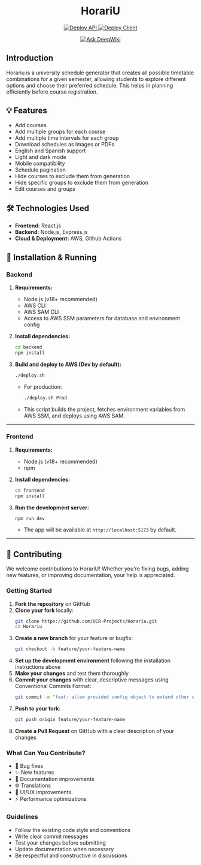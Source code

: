 <div align="center">
  <h1 align="center">
    HorariU
  </h1>
</div>

<p align="center">
  <a href="https://github.com/gqbo/Horariu/actions/workflows/deploy-api.yml">
    <img src="https://github.com/gqbo/Horariu/actions/workflows/deploy-api.yml/badge.svg" alt="Deploy API" />
  </a>
  <a href="https://github.com/UCR-Projects/Horariu/actions/workflows/deploy-client.yml">
    <img src="https://github.com/UCR-Projects/Horariu/actions/workflows/deploy-client.yml/badge.svg" alt="Deploy Client" />
  </a>
</p>

<p align="center">
  <a href="https://deepwiki.com/UCR-Projects/Horariu">
    <img src="https://deepwiki.com/badge.svg" alt="Ask DeepWiki" />
  </a>
</p>

## Introduction

Horariu is a university schedule generator that creates all possible timetable combinations for a given semester, allowing students to explore different options and choose their preferred schedule. This helps in planning efficiently before course registration.

## 💡 Features

- Add courses
- Add multiple groups for each course
- Add multiple time intervals for each group
- Download schedules as images or PDFs
- English and Spanish support
- Light and dark mode
- Mobile compatibility
- Schedule pagination
- Hide courses to exclude them from generation
- Hide specific groups to exclude them from generation
- Edit courses and groups

## 🛠️ Technologies Used

- **Frontend:** React.js
- **Backend:** Node.js, Express.js
- **Cloud & Deployment:** AWS, Github Actions

## 🚀 Installation & Running

### Backend

1. **Requirements:**  
   - Node.js (v18+ recommended)
   - AWS CLI
   - AWS SAM CLI
   - Access to AWS SSM parameters for database and environment config

2. **Install dependencies:**
   ```sh
   cd backend
   npm install
   ```

3. **Build and deploy to AWS (Dev by default):**
   ```sh
   ./deploy.sh
   ```
   - For production:  
     ```sh
     ./deploy.sh Prod
     ```
   - This script builds the project, fetches environment variables from AWS SSM, and deploys using AWS SAM.

---

### Frontend

1. **Requirements:**  
   - Node.js (v18+ recommended)
   - npm

2. **Install dependencies:**
   ```sh
   cd frontend
   npm install
   ```

3. **Run the development server:**
   ```sh
   npm run dev
   ```
   - The app will be available at `http://localhost:5173` by default.

---

## 🤝 Contributing

We welcome contributions to HorariU! Whether you're fixing bugs, adding new features, or improving documentation, your help is appreciated.

### Getting Started

1. **Fork the repository** on GitHub
2. **Clone your fork** locally:
   ```sh
   git clone https://github.com/UCR-Projects/Horariu.git
   cd Horariu
   ```
3. **Create a new branch** for your feature or bugfix:
   ```sh
   git checkout -b feature/your-feature-name
   ```
4. **Set up the development environment** following the installation instructions above
5. **Make your changes** and test them thoroughly
6. **Commit your changes** with clear, descriptive messages using Conventional Commits Format:
   ```sh
   git commit -m "feat: allow provided config object to extend other configs"
   ```
7. **Push to your fork**:
   ```sh
   git push origin feature/your-feature-name
   ```
8. **Create a Pull Request** on GitHub with a clear description of your changes

### What Can You Contribute?

- 🐛 Bug fixes
- ✨ New features
- 📝 Documentation improvements
- 🌐 Translations
- 🎨 UI/UX improvements
- ⚡ Performance optimizations

### Guidelines

- Follow the existing code style and conventions
- Write clear commit messages
- Test your changes before submitting
- Update documentation when necessary
- Be respectful and constructive in discussions
